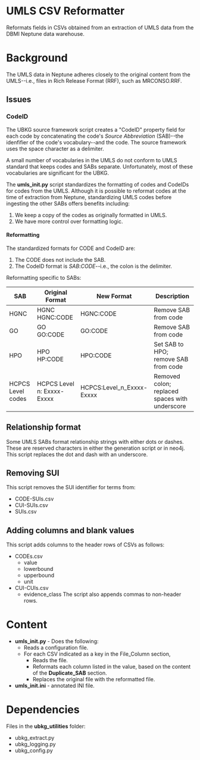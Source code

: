 # UMLS CSV Reformatter

Reformats fields in CSVs obtained from
an extraction of UMLS data from the DBMI Neptune data warehouse.

# Background
The UMLS data in Neptune adheres closely to the original content from the UMLS--i.e., files in Rich Release Format (RRF),
such as MRCONSO.RRF.

## Issues

### CodeID
The UBKG source framework script creates a "CodeID" property field for each code by concatenating the code's 
_Source Abbreviation_ (SAB)--the idenfifier of the code's vocabulary--and the code.
The source framework uses the space character as a delimiter.

A small number of vocabularies in the UMLS do not conform to UMLS standard that keeps codes and SABs separate.
Unfortunately, most of these vocabularies are significant for the UBKG.

The **umls_init.py** script standardizes the formatting of codes and CodeIDs for codes 
from the UMLS. Although it is possible to reformat codes at the time of extraction from
Neptune, standardizing UMLS codes before ingesting the other SABs offers benefits including:
1. We keep a copy of the codes as originally formatted in UMLS.
2. We have more control over formatting logic.

#### Reformatting
The standardized formats for CODE and CodeID are:
1. The CODE does not include the SAB.
2. The CodeID format is _SAB_:_CODE_--i.e., the colon is the delimiter.

Reformatting specific to SABs:

| SAB               | Original Format            | New Format                | Description                                    |
|-------------------|----------------------------|---------------------------|------------------------------------------------|
| HGNC              | HGNC HGNC:CODE             | HGNC:CODE                 | Remove SAB from code                           |
| GO                | GO GO:CODE                 | GO:CODE                   | Remove SAB from code                           |
| HPO               | HPO HP:CODE                | HPO:CODE                  | Set SAB to HPO; remove SAB from code           |
| HCPCS Level codes | HCPCS Level n: Exxxx-Exxxx | HCPCS:Level_n_Exxxx-Exxxx | Removed colon; replaced spaces with underscore |

## Relationship format
Some UMLS SABs format relationship strings with either dots or dashes. These
are reserved characters in either the generation script or in neo4j.
This script replaces the dot and dash with an underscore.

## Removing SUI
This script removes the SUI identifier for terms 
from:
- CODE-SUIs.csv
- CUI-SUIs.csv
- SUIs.csv

## Adding columns and blank values
This script adds columns to the header rows of CSVs as follows:
- CODEs.csv 
   - value
   - lowerbound
   - upperbound 
   - unit
- CUI-CUIs.csv
   - evidence_class
The script also appends commas to non-header rows.

# Content
- **umls_init.py** - Does the following:
   - Reads a configuration file.
   - For each CSV indicated as a key in the File_Column section,
     - Reads the file.
     - Reformats each column listed in the value, based on the content of the **Duplicate_SAB** section.
     - Replaces the original file with the reformatted file.
- **umls_init.ini** - annotated INI file.

# Dependencies
Files in the **ubkg_utilities** folder:
   - ubkg_extract.py
   - ubkg_logging.py
   - ubkg_config.py
